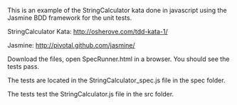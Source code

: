 This is an example of the StringCalculator kata done in javascript using the Jasmine BDD framework for the unit tests.

 StringCalculator Kata: http://osherove.com/tdd-kata-1/

 Jasmine: http://pivotal.github.com/jasmine/

 Download the files, open SpecRunner.html in a browser.  You should see the tests pass.

 The tests are located in the StringCalculator_spec.js file in the spec folder.

 The tests test the StringCalculator.js file in the src folder.